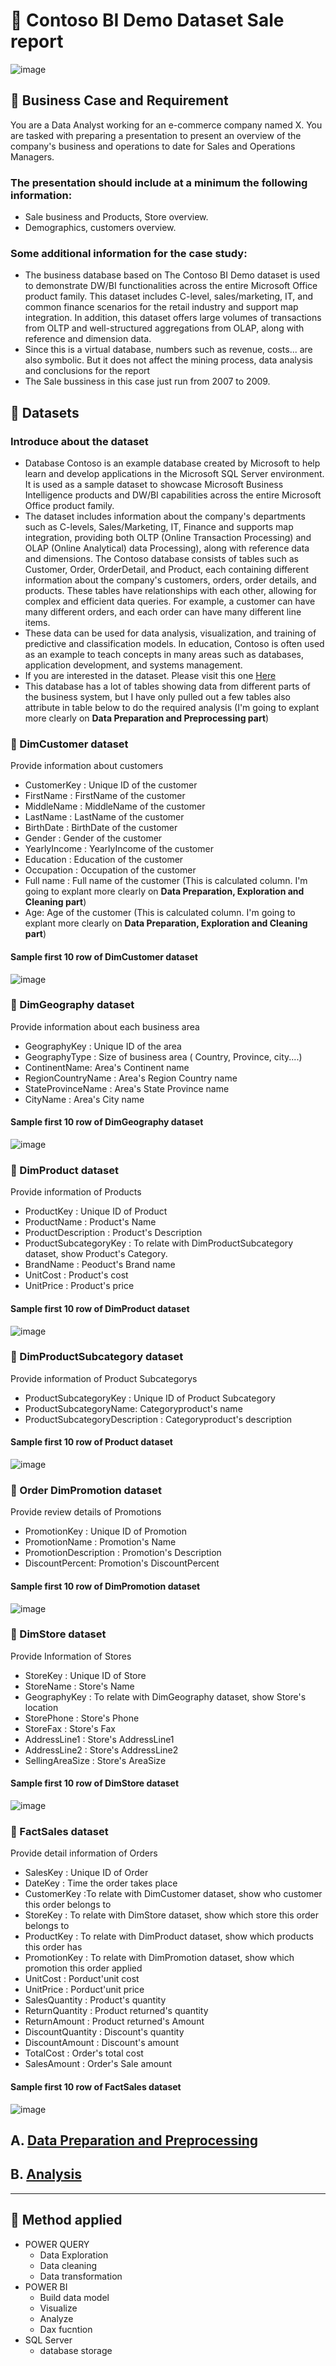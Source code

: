 # 🏢 Contoso BI Demo Dataset Sale report
![image](https://github.com/DooPhiLong/Contoso-BI-Demo-Dataset-Sale-report/assets/120476961/c2157388-661d-45fd-9daa-65e83648b8f5)

## 💼 Business Case and Requirement

You are a Data Analyst working for an e-commerce company named X. You are tasked with preparing a presentation to present an overview of the company's business and operations to date for Sales and Operations Managers. 

### The presentation should include at a minimum the following information: 
- Sale business and Products, Store overview. 
- Demographics, customers overview.

### Some additional information for the case study:
- The business database based on The Contoso BI Demo dataset is used to demonstrate DW/BI functionalities across the entire Microsoft Office product family. This dataset includes C-level, sales/marketing, IT, and common finance scenarios for the retail industry and support map integration. In addition, this dataset offers large volumes of transactions from OLTP and well-structured aggregations from OLAP, along with reference and dimension data.
- Since this is a virtual database, numbers such as revenue, costs... are also symbolic. But it does not affect the mining process, data analysis and conclusions for the report
- The Sale bussiness in this case just run from 2007 to 2009.

## 📂 Datasets
### Introduce about the dataset
- Database Contoso is an example database created by Microsoft to help learn and develop applications in the Microsoft SQL Server environment. It is used as a sample dataset to showcase Microsoft Business Intelligence products and DW/BI capabilities across the entire Microsoft Office product family.
- The dataset includes information about the company's departments such as C-levels, Sales/Marketing, IT, Finance and supports map integration, providing both OLTP (Online Transaction Processing) and OLAP (Online Analytical) data Processing), along with reference data and dimensions.
The Contoso database consists of tables such as Customer, Order, OrderDetail, and Product, each containing different information about the company's customers, orders, order details, and products. These tables have relationships with each other, allowing for complex and efficient data queries. For example, a customer can have many different orders, and each order can have many different line items.
- These data can be used for data analysis, visualization, and training of predictive and classification models. In education, Contoso is often used as an example to teach concepts in many areas such as databases, application development, and systems management.
- If you are interested in the dataset. Please visit this one [Here](https://www.microsoft.com/en-us/download/details.aspx?id=18279&44F86079-8679-400C-BFF2-9CA5F2BCBDFC=1)
- This database has a lot of tables showing data from different parts of the business system, but I have only pulled out a few tables also attribute in table below to do the required analysis (I'm going to explant more clearly on **Data Preparation and Preprocessing part**)
### 📎 DimCustomer dataset
Provide information about customers
- CustomerKey : Unique ID of the customer
- FirstName : FirstName of the customer
- MiddleName : MiddleName of the customer
- LastName : LastName of the customer
- BirthDate : BirthDate of the customer
- Gender : Gender of the customer
- YearlyIncome : YearlyIncome of the customer
- Education : Education of the customer
- Occupation : Occupation of the customer
- Full name : Full name of the customer (This is calculated column. I'm going to explant more clearly on **Data Preparation, Exploration and Cleaning part**)
- Age: Age of the customer (This is calculated column. I'm going to explant more clearly on **Data Preparation, Exploration and Cleaning part**)
#### Sample first 10 row of DimCustomer dataset
![image](https://github.com/DooPhiLong/Contoso-BI-Demo-Dataset-Sale-report/assets/120476961/e9634603-60f8-478f-ab13-4e50a54581f3)

### 📎 DimGeography dataset  
Provide information about each business area
- GeographyKey : Unique ID of the area
- GeographyType : Size of business area ( Country, Province, city....)
- ContinentName: Area's Continent name
- RegionCountryName : Area's  Region Country name
- StateProvinceName : Area's State Province name
- CityName : Area's City name
#### Sample first 10 row of DimGeography dataset 
![image](https://github.com/DooPhiLong/Contoso-BI-Demo-Dataset-Sale-report/assets/120476961/6af45dff-bd3f-4d9e-928c-c0775f6adc14)


### 📎 DimProduct dataset
Provide information of Products
- ProductKey : Unique ID of Product
- ProductName : Product's Name
- ProductDescription : Product's Description
- ProductSubcategoryKey : To relate with DimProductSubcategory dataset, show Product's Category.
- BrandName : Peoduct's Brand name
- UnitCost : Product's cost
- UnitPrice : Product's price
#### Sample first 10 row of DimProduct dataset
![image](https://github.com/DooPhiLong/Contoso-BI-Demo-Dataset-Sale-report/assets/120476961/dc00dbb8-ed53-48c2-95ab-b5afa7137c65)

### 📎 DimProductSubcategory dataset 
Provide information of Product Subcategorys
- ProductSubcategoryKey : Unique ID of Product Subcategory
- ProductSubcategoryName: Categoryproduct's name 
- ProductSubcategoryDescription : Categoryproduct's description
#### Sample first 10 row of Product dataset 
![image](https://github.com/DooPhiLong/Contoso-BI-Demo-Dataset-Sale-report/assets/120476961/197a6329-220b-4283-8faf-97018e6d6425)


### 📎 Order DimPromotion dataset 
Provide review details of Promotions
- PromotionKey : Unique ID of Promotion
- PromotionName : Promotion's Name
- PromotionDescription : Promotion's Description
- DiscountPercent: Promotion's DiscountPercent
#### Sample first 10 row of DimPromotion dataset 
![image](https://github.com/DooPhiLong/Contoso-BI-Demo-Dataset-Sale-report/assets/120476961/dffa7544-5dcb-4227-95d2-a405620d5769)


### 📎 DimStore dataset
Provide Information of Stores
- StoreKey : Unique ID of Store
- StoreName : Store's Name
- GeographyKey : To relate with DimGeography dataset, show Store's location
- StorePhone : Store's Phone
- StoreFax : Store's Fax
- AddressLine1 : Store's AddressLine1
- AddressLine2 : Store's AddressLine2
- SellingAreaSize : Store's AreaSize
#### Sample first 10 row of DimStore dataset
![image](https://github.com/DooPhiLong/Contoso-BI-Demo-Dataset-Sale-report/assets/120476961/dd2d4016-c662-413a-95e0-905367b834b5)

### 📎 FactSales dataset
Provide detail information of Orders
- SalesKey : Unique ID of Order
- DateKey : Time the order takes place
- CustomerKey :To relate with DimCustomer dataset, show who customer this order belongs to
- StoreKey : To relate with DimStore dataset, show which store this order belongs to
- ProductKey : To relate with DimProduct dataset, show which products this order has
- PromotionKey : To relate with DimPromotion dataset, show which promotion this order applied
- UnitCost : Porduct'unit cost
- UnitPrice : Porduct'unit price
- SalesQuantity : Product's quantity
- ReturnQuantity : Product returned's quantity
- ReturnAmount : Product returned's Amount
- DiscountQuantity : Discount's quantity
- DiscountAmount : Discount's amount
- TotalCost : Order's total cost
- SalesAmount : Order's Sale amount
#### Sample first 10 row of FactSales dataset
![image](https://github.com/DooPhiLong/Contoso-BI-Demo-Dataset-Sale-report/assets/120476961/1dce69e5-f153-430d-a29a-eda4e6503cbd)

## A. [Data Preparation and Preprocessing](https://github.com/DooPhiLong/Contoso-BI-Demo-Dataset-Sale-report/blob/main/Data%20preparation%20and%20mining.md)
## B. [Analysis](https://github.com/DooPhiLong/Contoso-BI-Demo-Dataset-Sale-report/blob/main/Analytic%20and%20Dashboard%20report.md)

---

## 🔨 Method applied
- POWER QUERY
  - Data Exploration
  - Data cleaning
  - Data transformation
- POWER BI
  - Build data model
  - Visualize
  - Analyze
  - Dax fucntion
- SQL Server
  - database storage
